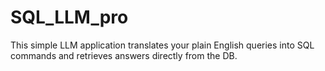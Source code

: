 # SQL_LLM_pro
This simple LLM application translates your plain English queries into SQL commands and retrieves answers directly from the DB.
